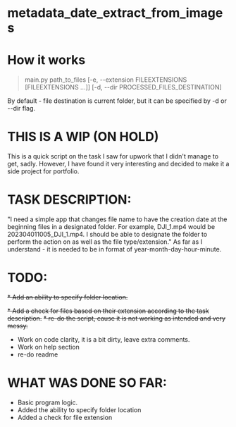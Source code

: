 # metadata_date_extract_from_images

How it works
================

> main.py path_to_files [-e, --extension FILEEXTENSIONS [FILEEXTENSIONS ...]] [-d, --dir PROCESSED_FILES_DESTINATION]

By default - file destination is current folder, but it can be specified by -d or --dir flag.



THIS IS A WIP (ON HOLD)
================

This is a quick script on the task I saw for upwork that I didn't manage to get, sadly.
However, I have found it very interesting and decided to make it a side project for portfolio.

TASK DESCRIPTION:
================
"I need a simple app that changes file name to have the creation date at the beginning files in a designated folder. For example, DJI_1.mp4 would be 202304011005_DJI_1.mp4. I should be able to designate the folder to perform the action on as well as the file type/extension."
As far as I understand - it is needed to be in format of year-month-day-hour-minute.

TODO:
================
~~* Add an ability to specify folder location.~~

~~* Add a check for files based on their extension according to the task description.~~
~~* re-do the script, cause it is not working as intended and very messy.~~
* Work on code clarity, it is a bit dirty, leave extra comments.
* Work on help section
* re-do readme




WHAT WAS DONE SO FAR:
================
* Basic program logic.
* Added the ability to specify folder location
* Added a check for file extension
